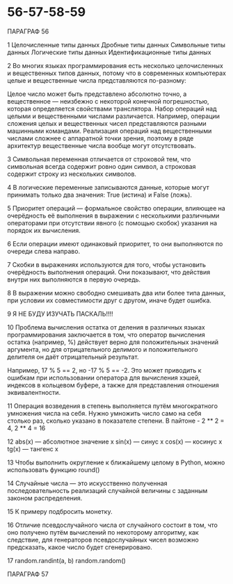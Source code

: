 # 56-57-58-59

ПАРАГРАФ 56

1 Целочисленные типы данных
Дробные типы данных 
Символьные типы данных 
Логические типы данных 
Идентификационные типы данных

2 Во многих языках программирования есть несколько целочисленных и вещественных типов данных, потому что в современных компьютерах целые и вещественные числа представляются по-разному:

Целое число может быть представлено абсолютно точно, а вещественное — неизбежно с некоторой конечной погрешностью, которая определяется свойствами транслятора. 
Набор операций над целыми и вещественными числами различается. Например, операции сложения целых и вещественных чисел представляются разными машинными командами. 
Реализация операций над вещественными числами сложнее с аппаратной точки зрения, поэтому в ряде архитектур вещественные числа вообще могут отсутствовать.

3 Символьная переменная отличается от строковой тем, что символьная всегда содержит ровно один символ, а строковая содержит строку из нескольких символов. 

4 В логические переменные записываются данные, которые могут принимать только два значения: True (истина) и False (ложь).

5 Приоритет операций — формальное свойство операции, влияющее на очерёдность её выполнения в выражении с несколькими различными операторами при отсутствии явного (с помощью скобок) указания на порядок их вычисления. 

6 Если операции имеют одинаковый приоритет, то они выполняются по очереди слева направо.

7 Скобки в выражениях используются для того, чтобы установить очерёдность выполнения операций. Они показывают, что действия внутри них выполняются в первую очередь.

8 В выражении можно свободно смешивать два или более типа данных, при условии их совместимости друг с другом, иначе будет ошибка.

9 Я НЕ БУДУ ИЗУЧАТЬ ПАСКАЛЬ!!!!

10 Проблема вычисления остатка от деления в различных языках программирования заключается в том, что оператор вычисления остатка (например, %) действует верно для положительных значений аргумента, но для отрицательного делимого и положительного делителя он даёт отрицательный результат. 

Например, 17 % 5 == 2, но -17 % 5 == -2. Это может приводить к ошибкам при использовании оператора для вычисления хэшей, индексов в кольцевом буфере, а также для представления отношения эквивалентности.

11 Операция возведения в степень выполняется путём многократного умножения числа на себя. Нужно умножить число само на себя столько раз, сколько указано в показателе степени. В пайтоне - 2 ** 2 = 4,  2 ** 4 = 16

12 abs(x) — абсолютное значение x
sin(x) — синус x
cos(x) — косинус x
tg(x) — тангенс x

13 Чтобы выполнить округление к ближайшему целому в Python, можно использовать функцию round()

14 Случайные числа — это искусственно полученная последовательность реализаций случайной величины с заданным законом распределения.

15 К примеру подбросить монетку.

16 Отличие псевдослучайного числа от случайного состоит в том, что оно получено путём вычислений по некоторому алгоритму, как следствие, для генераторов псевдослучайных чисел возможно предсказать, какое число будет сгенерировано.

17 random.randint(a, b)  random.random()



ПАРАГРАФ 57
